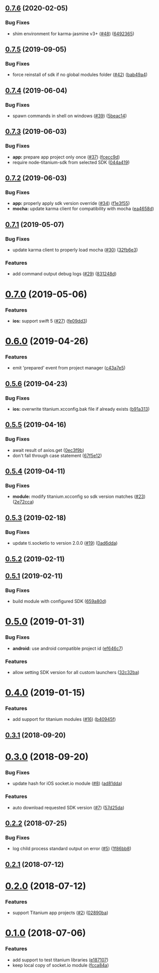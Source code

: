 ## [0.7.6](https://github.com/appcelerator/karma-titanium-launcher/compare/0.7.5...0.7.6) (2020-02-05)


### Bug Fixes

* shim environment for karma-jasmine v3+ ([#48](https://github.com/appcelerator/karma-titanium-launcher/issues/48)) ([6492365](https://github.com/appcelerator/karma-titanium-launcher/commit/6492365))



## [0.7.5](https://github.com/appcelerator/karma-titanium-launcher/compare/0.7.4...0.7.5) (2019-09-05)


### Bug Fixes

* force reinstall of sdk if no global modules folder ([#42](https://github.com/appcelerator/karma-titanium-launcher/issues/42)) ([bab49a4](https://github.com/appcelerator/karma-titanium-launcher/commit/bab49a4))



## [0.7.4](https://github.com/appcelerator/karma-titanium-launcher/compare/0.7.3...0.7.4) (2019-06-04)


### Bug Fixes

* spawn commands in shell on windows ([#39](https://github.com/appcelerator/karma-titanium-launcher/issues/39)) ([5beac14](https://github.com/appcelerator/karma-titanium-launcher/commit/5beac14))



## [0.7.3](https://github.com/appcelerator/karma-titanium-launcher/compare/0.7.2...0.7.3) (2019-06-03)


### Bug Fixes

* **app:** prepare app project only once ([#37](https://github.com/appcelerator/karma-titanium-launcher/issues/37)) ([fcecc9d](https://github.com/appcelerator/karma-titanium-launcher/commit/fcecc9d))
* require node-titanium-sdk from selected SDK ([044a419](https://github.com/appcelerator/karma-titanium-launcher/commit/044a419))



## [0.7.2](https://github.com/appcelerator/karma-titanium-launcher/compare/0.7.1...0.7.2) (2019-06-03)


### Bug Fixes

* **app:** properly apply sdk version override ([#34](https://github.com/appcelerator/karma-titanium-launcher/issues/34)) ([f1e3f55](https://github.com/appcelerator/karma-titanium-launcher/commit/f1e3f55))
* **mocha:** update karma client for compatibility with mocha ([ea4658d](https://github.com/appcelerator/karma-titanium-launcher/commit/ea4658d))



## [0.7.1](https://github.com/appcelerator/karma-titanium-launcher/compare/0.7.0...0.7.1) (2019-05-07)


### Bug Fixes

* update karma client to properly load mocha ([#30](https://github.com/appcelerator/karma-titanium-launcher/issues/30)) ([32fb6e3](https://github.com/appcelerator/karma-titanium-launcher/commit/32fb6e3))


### Features

* add command output debug logs ([#29](https://github.com/appcelerator/karma-titanium-launcher/issues/29)) ([831248d](https://github.com/appcelerator/karma-titanium-launcher/commit/831248d))



# [0.7.0](https://github.com/appcelerator/karma-titanium-launcher/compare/0.6.0...0.7.0) (2019-05-06)


### Features

* **ios:** support swift 5 ([#27](https://github.com/appcelerator/karma-titanium-launcher/issues/27)) ([fe09dd3](https://github.com/appcelerator/karma-titanium-launcher/commit/fe09dd3))



# [0.6.0](https://github.com/appcelerator/karma-titanium-launcher/compare/v0.5.6...0.6.0) (2019-04-26)


### Features

* emit 'prepared' event from project manager ([c43a7e5](https://github.com/appcelerator/karma-titanium-launcher/commit/c43a7e5))



## [0.5.6](https://github.com/appcelerator/karma-titanium-launcher/compare/0.5.6...v0.5.6) (2019-04-23)


### Bug Fixes

* **ios:** overwrite titanium.xcconfig.bak file if already exists ([b91a313](https://github.com/appcelerator/karma-titanium-launcher/commit/b91a313))



## [0.5.5](https://github.com/appcelerator/karma-titanium-launcher/compare/0.5.5...v0.5.5) (2019-04-16)


### Bug Fixes

* await result of axios.get ([0ec3f9b](https://github.com/appcelerator/karma-titanium-launcher/commit/0ec3f9b))
* don't fall through case statement ([67f5e12](https://github.com/appcelerator/karma-titanium-launcher/commit/67f5e12))



## [0.5.4](https://github.com/appcelerator/karma-titanium-launcher/compare/0.5.3...0.5.4) (2019-04-11)


### Bug Fixes

* **module:** modify titanium.xcconfig so sdk version matches ([#23](https://github.com/appcelerator/karma-titanium-launcher/issues/23)) ([2e72cca](https://github.com/appcelerator/karma-titanium-launcher/commit/2e72cca))



## [0.5.3](https://github.com/appcelerator/karma-titanium-launcher/compare/0.5.2...0.5.3) (2019-02-18)


### Bug Fixes

* update ti.socketio to version 2.0.0 ([#19](https://github.com/appcelerator/karma-titanium-launcher/issues/19)) ([0ad6dda](https://github.com/appcelerator/karma-titanium-launcher/commit/0ad6dda))



## [0.5.2](https://github.com/appcelerator/karma-titanium-launcher/compare/0.5.1...0.5.2) (2019-02-11)



## [0.5.1](https://github.com/appcelerator/karma-titanium-launcher/compare/0.5.0...0.5.1) (2019-02-11)


### Bug Fixes

* build module with configured SDK ([659a80d](https://github.com/appcelerator/karma-titanium-launcher/commit/659a80d))



# [0.5.0](https://github.com/appcelerator/karma-titanium-launcher/compare/0.4.0...0.5.0) (2019-01-31)


### Bug Fixes

* **android:** use android compatible project id ([ef646c7](https://github.com/appcelerator/karma-titanium-launcher/commit/ef646c7))


### Features

* allow setting SDK version for all custom launchers ([32c32ba](https://github.com/appcelerator/karma-titanium-launcher/commit/32c32ba))



# [0.4.0](https://github.com/appcelerator/karma-titanium-launcher/compare/0.3.1...0.4.0) (2019-01-15)


### Features

* add support for titanium modules ([#16](https://github.com/appcelerator/karma-titanium-launcher/issues/16)) ([b40945f](https://github.com/appcelerator/karma-titanium-launcher/commit/b40945f))



## [0.3.1](https://github.com/appcelerator/karma-titanium-launcher/compare/0.3.0...0.3.1) (2018-09-20)



# [0.3.0](https://github.com/appcelerator/karma-titanium-launcher/compare/0.2.2...0.3.0) (2018-09-20)


### Bug Fixes

* update hash for iOS socket.io module ([#8](https://github.com/appcelerator/karma-titanium-launcher/issues/8)) ([ad81dda](https://github.com/appcelerator/karma-titanium-launcher/commit/ad81dda))


### Features

* auto download requested SDK version ([#7](https://github.com/appcelerator/karma-titanium-launcher/issues/7)) ([57d25da](https://github.com/appcelerator/karma-titanium-launcher/commit/57d25da))



## [0.2.2](https://github.com/appcelerator/karma-titanium-launcher/compare/0.2.1...0.2.2) (2018-07-25)


### Bug Fixes

* log child process standard output on error ([#5](https://github.com/appcelerator/karma-titanium-launcher/issues/5)) ([1f86bb8](https://github.com/appcelerator/karma-titanium-launcher/commit/1f86bb8))



## [0.2.1](https://github.com/appcelerator/karma-titanium-launcher/compare/0.2.0...0.2.1) (2018-07-12)



# [0.2.0](https://github.com/appcelerator/karma-titanium-launcher/compare/0.1.0...0.2.0) (2018-07-12)


### Features

* support Titanium app projects ([#2](https://github.com/appcelerator/karma-titanium-launcher/issues/2)) ([02890ba](https://github.com/appcelerator/karma-titanium-launcher/commit/02890ba))



# [0.1.0](https://github.com/appcelerator/karma-titanium-launcher/compare/e187107...0.1.0) (2018-07-06)


### Features

* add support to test titanium libraries ([e187107](https://github.com/appcelerator/karma-titanium-launcher/commit/e187107))
* keep local copy of socket.io module ([fcca84a](https://github.com/appcelerator/karma-titanium-launcher/commit/fcca84a))



